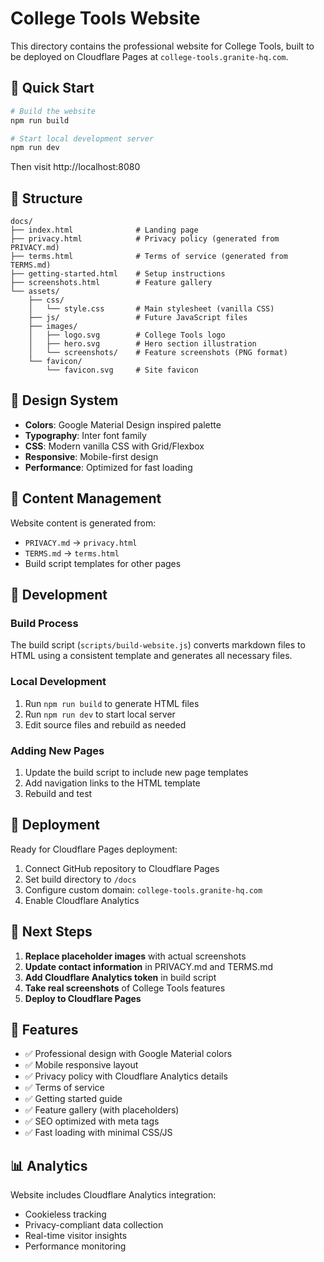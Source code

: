# College Tools Website

This directory contains the professional website for College Tools, built to be deployed on Cloudflare Pages at `college-tools.granite-hq.com`.

## 🚀 Quick Start

```bash
# Build the website
npm run build

# Start local development server
npm run dev
```

Then visit http://localhost:8080

## 📁 Structure

```
docs/
├── index.html              # Landing page
├── privacy.html            # Privacy policy (generated from PRIVACY.md)
├── terms.html              # Terms of service (generated from TERMS.md)
├── getting-started.html    # Setup instructions
├── screenshots.html        # Feature gallery
└── assets/
    ├── css/
    │   └── style.css       # Main stylesheet (vanilla CSS)
    ├── js/                 # Future JavaScript files
    ├── images/
    │   ├── logo.svg        # College Tools logo
    │   ├── hero.svg        # Hero section illustration
    │   └── screenshots/    # Feature screenshots (PNG format)
    └── favicon/
        └── favicon.svg     # Site favicon
```

## 🎨 Design System

- **Colors**: Google Material Design inspired palette
- **Typography**: Inter font family
- **CSS**: Modern vanilla CSS with Grid/Flexbox
- **Responsive**: Mobile-first design
- **Performance**: Optimized for fast loading

## 📝 Content Management

Website content is generated from:
- `PRIVACY.md` → `privacy.html`
- `TERMS.md` → `terms.html`
- Build script templates for other pages

## 🔧 Development

### Build Process

The build script (`scripts/build-website.js`) converts markdown files to HTML using a consistent template and generates all necessary files.

### Local Development

1. Run `npm run build` to generate HTML files
2. Run `npm run dev` to start local server
3. Edit source files and rebuild as needed

### Adding New Pages

1. Update the build script to include new page templates
2. Add navigation links to the HTML template
3. Rebuild and test

## 🚀 Deployment

Ready for Cloudflare Pages deployment:

1. Connect GitHub repository to Cloudflare Pages
2. Set build directory to `/docs`
3. Configure custom domain: `college-tools.granite-hq.com`
4. Enable Cloudflare Analytics

## 🔄 Next Steps

1. **Replace placeholder images** with actual screenshots
2. **Update contact information** in PRIVACY.md and TERMS.md
3. **Add Cloudflare Analytics token** in build script
4. **Take real screenshots** of College Tools features
5. **Deploy to Cloudflare Pages**

## 🎯 Features

- ✅ Professional design with Google Material colors
- ✅ Mobile responsive layout
- ✅ Privacy policy with Cloudflare Analytics details
- ✅ Terms of service
- ✅ Getting started guide
- ✅ Feature gallery (with placeholders)
- ✅ SEO optimized with meta tags
- ✅ Fast loading with minimal CSS/JS

## 📊 Analytics

Website includes Cloudflare Analytics integration:
- Cookieless tracking
- Privacy-compliant data collection
- Real-time visitor insights
- Performance monitoring